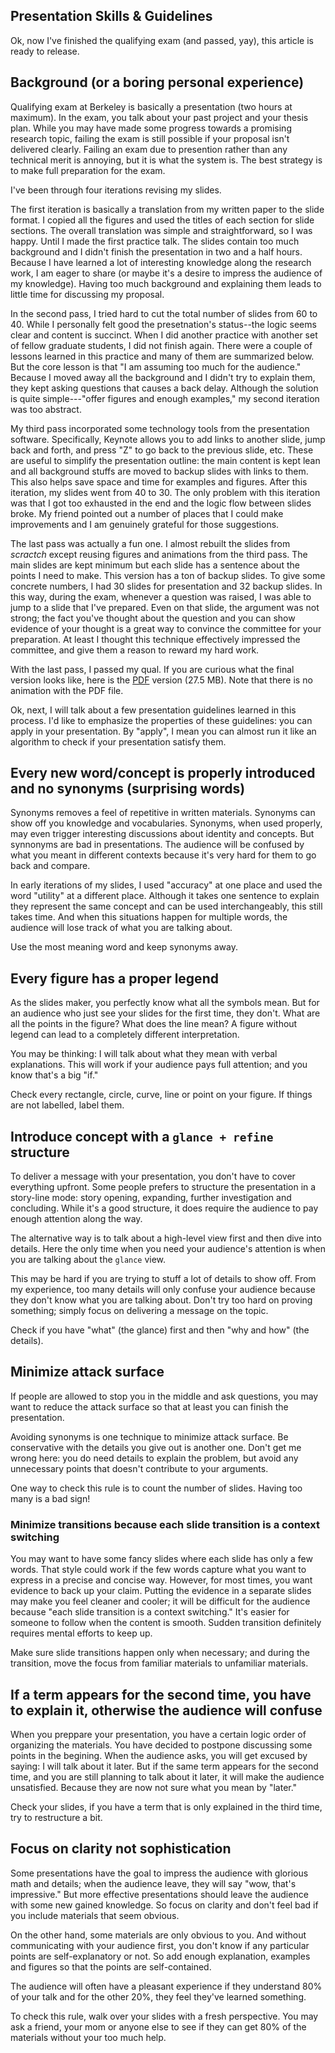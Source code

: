 Presentation Skills & Guidelines
---

Ok, now I've finished the qualifying exam (and passed, yay), this article is ready to release.

## Background (or a boring personal experience)

Qualifying exam at Berkeley is basically a presentation (two hours at maximum).
In the exam, you talk about your past project and your thesis plan.
While you may have made some progress towards a promising research topic, failing the exam is still possible if your proposal isn't delivered clearly.
Failing an exam due to presention rather than any technical merit is annoying, but it is what the system is.
The best strategy is to make full preparation for the exam.

I've been through four iterations revising my slides.

The first iteration is basically a translation from my written paper to the slide format.
I copied all the figures and used the titles of each section for slide sections.
The overall translation was simple and straightforward, so I was happy.
Until I made the first practice talk.
The slides contain too much background and I didn't finish the presentation in two and a half hours.
Because I have learned a lot of interesting knowledge along the research work,
I am eager to share (or maybe it's a desire to impress the audience of my knowledge).
Having too much background and explaining them leads to little time for discussing my proposal.

In the second pass, I tried hard to cut the total number of slides from 60 to 40.
While I personally felt good the presetnation's status--the logic seems clear and content is succinct.
When I did another practice with another set of fellow graduate students, I did not finish again.
There were a couple of lessons learned in this practice and many of them are summarized below.
But the core lesson is that "I am assuming too much for the audience."
Because I moved away all the background and I didn't try to explain them,
they kept asking questions that causes a back delay.
Although the solution is quite simple---"offer figures and enough examples,"
my second iteration was too abstract.

My third pass incorporated some technology tools from the presentation software.
Specifically, Keynote allows you to add links to another slide, jump back and forth, and press "Z" to go back to the previous slide, etc.
These are useful to simplify the presentation outline: the main content is kept lean and all background stuffs are moved to backup slides with links to them.
This also helps save space and time for examples and figures.
After this iteration, my slides went from 40 to 30.
The only problem with this iteration was that I got too exhausted in the end and the logic flow between slides broke.
My friend pointed out a number of places that I could make improvements and I am genuinely grateful for those suggestions.

The last pass was actually a fun one.
I almost rebuilt the slides from *scractch* except reusing figures and animations from the third pass.
The main slides are kept minimum but each slide has a sentence about the points I need to make.
This version has a ton of backup slides. To give some concrete numbers, I had 30 slides for presentation and 32 backup slides.
In this way, during the exam, whenever a question was raised, I was able to jump to a slide that I've prepared.
Even on that slide, the argument was not strong; the fact you've thought about the question and you can show evidence of your thought is a great way to convince the committee for your preparation.
At least I thought this technique effectively impressed the committee, and give them a reason to reward my hard work.

With the last pass, I passed my qual. If you are curious what the final version looks like, here is the [PDF](https://www.benzhang.name/files/QE-final-slides.pdf) version (27.5 MB).
Note that there is no animation with the PDF file.

Ok, next, I will talk about a few presentation guidelines learned in this process.
I'd like to emphasize the properties of these guidelines: you can apply in your presentation.
By "apply", I mean you can almost run it like an algorithm to check if your presentation satisfy them.

## Every new word/concept is properly introduced and no synonyms (surprising words)

Synonyms removes a feel of repetitive in written materials.
Synonyms can show off you knowledge and vocabularies.
Synonyms, when used properly, may even trigger interesting discussions about identity and concepts.
But synnonyms are bad in presentations.
The audience will be confused by what you meant in different contexts because it's very hard for them to go back and compare.

In early iterations of my slides, I used "accuracy" at one place and used the word "utility" at a different place.
Although it takes one sentence to explain they represent the same concept and can be used interchangeably,
this still takes time. And when this situations happen for multiple words, the audience will lose track of what you are talking about.

Use the most meaning word and keep synonyms away.

## Every figure has a proper legend

As the slides maker, you perfectly know what all the symbols mean.
But for an audience who just see your slides for the first time, they don't.
What are all the points in the figure? What does the line mean?
A figure without legend can lead to a completely different interpretation.

You may be thinking: I will talk about what they mean with verbal explanations.
This will work if your audience pays full attention; and you know that's a big "if."

Check every rectangle, circle, curve, line or point on your figure.
If things are not labelled, label them.

## Introduce concept with a `glance + refine` structure

To deliver a message with your presentation, you don't have to cover everything upfront.
Some people prefers to structure the presentation in a story-line mode: story opening, expanding, further investigation and concluding.
While it's a good structure, it does require the audience to pay enough attention along the way.

The alternative way is to talk about a high-level view first and then dive into details.
Here the only time when you need your audience's attention is when you are talking about the `glance` view.

This may be hard if you are trying to stuff a lot of details to show off.
From my experience, too many details will only confuse your audience because they don't know what you are talking about.
Don't try too hard on proving something; simply focus on delivering a message on the topic.

Check if you have "what" (the glance) first and then "why and how" (the details).

## Minimize attack surface

If people are allowed to stop you in the middle and ask questions, you may want to reduce the attack surface so that at least you can finish the presentation.

Avoiding synonyms is one technique to minimize attack surface.
Be conservative with the details you give out is another one.
Don't get me wrong here: you do need details to explain the problem, but avoid any unnecessary points that doesn't contribute to your arguments.

One way to check this rule is to count the number of slides. Having too many is a bad sign!

### Minimize transitions because each slide transition is a context switching

You may want to have some fancy slides where each slide has only a few words.
That style could work if the few words capture what you want to express in a precise and concise way.
However, for most times, you want evidence to back up your claim.
Putting the evidence in a separate slides may make you feel cleaner and cooler;
it will be difficult for the audience because "each slide transition is a context switching."
It's easier for someone to follow when the content is smooth.
Sudden transition definitely requires mental efforts to keep up.

Make sure slide transitions happen only when necessary; and during the transition, move the focus from familiar materials to unfamiliar materials.

## If a term appears for the second time, you have to explain it, otherwise the audience will confuse

When you preppare your presentation, you have a certain logic order of organizing the materials.
You have decided to postpone discussing some points in the begining.
When the audience asks, you will get excused by saying: I will talk about it later.
But if the same term appears for the second time, and you are still planning to talk about it later,
it will make the audience unsatisfied. Because they are now not sure what you mean by "later."

Check your slides, if you have a term that is only explained in the third time, try to restructure a bit.

## Focus on clarity not sophistication

Some presentations have the goal to impress the audience with glorious math and details;
when the audience leave, they will say "wow, that's impressive."
But more effective presentations should leave the audience with some new gained knowledge.
So focus on clarity and don't feel bad if you include materials that seem obvious.

On the other hand, some materials are only obvious to you.
And without communicating with your audience first, you don't know if any particular points are self-explanatory or not.
So add enough explanation, examples and figures so that the points are self-contained.

The audience will often have a pleasant experience if they understand 80% of your talk and for the other 20%, they feel they've learned something.

To check this rule, walk over your slides with a fresh perspective.
You may ask a friend, your mom or anyone else to see if they can get 80% of the materials without your too much help.
